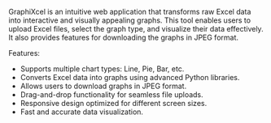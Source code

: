 GraphiXcel is an intuitive web application that transforms raw Excel data into interactive and visually appealing graphs. This tool enables users to upload Excel files, select the graph type, and visualize their data effectively. It also provides features for downloading the graphs in JPEG format.

Features:
* Supports multiple chart types: Line, Pie, Bar, etc.
* Converts Excel data into graphs using advanced Python libraries.
* Allows users to download graphs in JPEG format.
* Drag-and-drop functionality for seamless file uploads.
* Responsive design optimized for different screen sizes.
* Fast and accurate data visualization.

